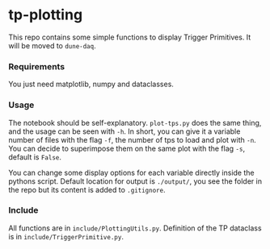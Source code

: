 # tp-plotting

This repo contains some simple functions to display Trigger Primitives.
It will be moved to `dune-daq`.

### Requirements

You just need matplotlib, numpy and dataclasses.

### Usage

The notebook should be self-explanatory.
`plot-tps.py` does the same thing, and the usage can be seen with `-h`. 
In short, you can give it a variable number of files with the flag `-f`, the number of tps to load and plot with `-n`.
You can decide to superimpose them on the same plot with the flag `-s`, default is `False`.

You can change some display options for each variable directly inside the pythons script.
Default location for output is `./output/`, you see the folder in the repo but its content is added to `.gitignore`.


### Include

All functions are in `include/PlottingUtils.py`. 
Definition of the TP dataclass is in `include/TriggerPrimitive.py`.